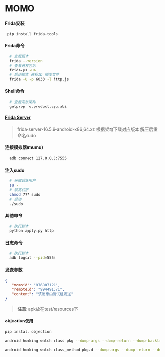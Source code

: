 MOMO
=================

#### Frida安装

```bash
 pip install frida-tools
```

#### Frida命令

```bash
  # 查看版本
  frida --version
  # 查看进程包名
  frida-ps -Ua
  # 启动脚本 进程ID 脚本文件
  frida -U -p 6033 -l http.js
```

#### Shell命令

```bash
  # 查看系统架构
  getprop ro.product.cpu.abi
```

#### [Frida Server](https://github.com/frida/frida/releases)

> frida-server-16.5.9-android-x86_64.xz
  根据架构下载对应版本 解压后重命名sudo

#### 连接模拟器(mumu)
```bash
  adb connect 127.0.0.1:7555
```

#### 注入sudo

```bash
  # 获取超级用户
  su -
  # 最高权限
  chmod 777 sudo
  # 启动
  ./sudo
```
#### 其他命令

```bash
  # 执行脚本
  python apply.py http
```

#### 日志命令

```bash
  # 执行脚本
  adb logcat --pid=5554
```

#### 发送参数

```json
{
   "momoid": "976807129",
   "remoteId": "994491371",
   "content": "该消息由测试组发送"
}
```

> **注意**: apk放在test/resources下


#### objection使用

```bash
pip install objection

android hooking watch class pkg --dump-args --dump-return --dump-backtrace

android hooking watch class_method pkg.d --dump-args --dump-return --dump-backtrace
```
